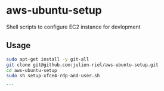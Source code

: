 # aws-ubuntu-setup
Shell scripts to configure EC2 instance for devlopment



## Usage

`````sh
sudo apt-get install -y git-all
git clone git@github.com:julien-riel/aws-ubuntu-setup.git
cd aws-ubuntu-setup
sudo sh setup-xfce4-rdp-and-user.sh

```
